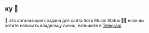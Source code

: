 ## ку 👋

🌈 эта организация создана для сайта бота Music Status
🙋‍♀️ если вы хотите написать владельцу лично, напишите в [Telegram](https://t.me/iwishyouwerereal)
